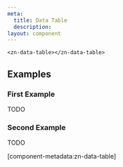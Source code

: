 ```yaml
---
meta:
  title: Data Table
  description:
layout: component
---
```


```html:preview
<zn-data-table></zn-data-table>
```

## Examples

### First Example

TODO

### Second Example

TODO

[component-metadata:zn-data-table]
